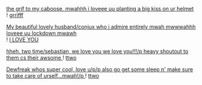 [ the grif to my caboose, mwahhh i loveee uu planting a big kiss on ur helmet ](https://gr1ff.straw.page/)
! [grrifff](https://tenor.com/view/rvb-grif-redvsblue-your-face-is-immature-gif-8576424)

[ My beautiful lovely husband/conjux who i admire entirely mwah mwwwahhh loveee uu lockdown mwawh ](https://github.com/llock-e)  
! [I LOVE YOU]((https://tenor.com/view/lockdown-youre-good-good-transformers-transformers-animated-gif-23591249))

[ hheh, two time/sebastian, we love you we love you!!!/p heavy shoutout to them cs their awsome ](https://wilt3dsp4wnz.straw.page/)
! [ttwo]([https://tenor.com/view/two-time-forsaken-roblox-two-time-forsaken-stab-gif-3509006218969806432)

[ Dewfreak whos super cool, love u/p/p also go get some sleep n' make sure to take care of urself...mwah!/p ](https://www.patreon.com/c/heavyhook/about)
! [ttwo](https://tenor.com/view/pure-vanilla-cookie-gif-5474525595957961390)
